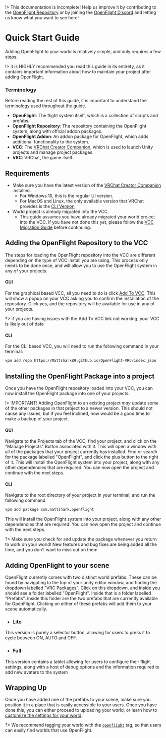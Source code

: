!> This documentation is incomplete! Help us improve it by contributing to the [OpenFlight Repository](https://github.com/Mattshark89/OpenFlight-VRC/tree/main/docs) or by joining the [OpenFlight Discord](https://discord.gg/XrJsUfwqkf) and letting us know what you want to see here!

# Quick Start Guide
Adding OpenFlight to your world is relatively simple, and only requires a few steps.

!> It is HIGHLY recommended you read this guide in its entirety, as it contains important information about how to maintain your project after adding OpenFlight.

### Terminology
Before reading the rest of this guide, it is important to understand the terminology used throughout the guide.
- **OpenFlight**: The flight system itself, which is a collection of scripts and prefabs.
- **OpenFlight Repository**: The repository containing the OpenFlight system, along with official addon packages.
- **OpenFlight Addon**: An addon package for OpenFlight, which adds additional functionality to the system.
- **VCC**: The [VRChat Creator Companion](https://vcc.docs.vrchat.com/), which is used to launch Unity projects and manage project packages.
- **VRC**: VRChat, the game itself.

## Requirements
- Make sure you have the latest version of the [VRChat Creator Companion](https://vcc.docs.vrchat.com/) installed.
  - For Windows 10, this is the regular UI version.
  - For MacOS and Linux, the only available version that VRChat provides is the [CLI Version](https://vcc.docs.vrchat.com/vpm/cli)
- World project is already migrated into the VCC.
  - This guide assumes you have already migrated your world project into the VCC. If you have not done this yet, please follow the [VCC Migration Guide](https://vcc.docs.vrchat.com/vpm/migrating) before continuing.

## Adding the OpenFlight Repository to the VCC
The steps for loading the OpenFlight repository into the VCC are different depending on the type of VCC install you are using. This process only needs to be done once, and will allow you to use the OpenFlight system in any of your projects.
<!-- tabs:start -->
#### **GUI**
For the graphical based VCC, all you need to do is click [Add To VCC](vcc://vpm/addRepo?url=https%3A%2F%2FMattshark89.github.io%2FOpenFlight-VRC%2Findex.json). This will show a popup on your VCC asking you to confirm the installation of the repository. Click yes, and the repository will be available for use in any of your projects.

?> If you are having issues with the Add To VCC link not working, your VCC is likely out of date
#### **CLI**
For the CLI based VCC, you will need to run the following command in your terminal:
```bash
vpm add repo https://Mattshark89.github.io/OpenFlight-VRC/index.json
```
<!-- tabs:end -->

## Installing the OpenFlight Package into a project
Once you have the OpenFlight repository loaded into your VCC, you can now install the OpenFlight package into one of your projects.  

!> IMPORTANT! Adding OpenFlight to an existing project *may* update some of the other packages in that project to a newer version. This should not cause any issues, but if you feel inclined, now would be a good time to make a backup of your project.
<!-- tabs:start -->
#### **GUI**
Navigate to the Projects tab of the VCC, find your project, and click on the "Manage Projects" Button associated with it. This will open a window with all of the packages that your project currently has installed. Find or search for the package labelled "OpenFlight", and click the plus button to the right of it. This will install the OpenFlight system into your project, along with any other dependencies that are required. You can now open the project and continue with the next steps.

#### **CLI**
Navigate to the root directory of your project in your terminal, and run the following command:
```bash
vpm add package com.mattshark.openflight
```
This will install the OpenFlight system into your project, along with any other dependencies that are required. You can now open the project and continue with the next steps.
<!-- tabs:end -->

?> Make sure you check for and update the package whenever you return to work on your world! New features and bug fixes are being added all the time, and you don't want to miss out on them

## Adding OpenFlight to your scene
OpenFlight currently comes with two distinct world prefabs. These can be found by navigating to the top of your unity editor window, and finding the dropdown labelled "VRC Packages". Click on this dropdown, and inside you should see a folder labelled "OpenFlight". Inside that is a folder labelled "Prefabs". Inside this folder are the two prefabs that are currently available for OpenFlight. Clicking on either of these prefabs will add them to your scene automatically.

- ### Lite
This version is purely a selector button, allowing for users to press it to cycle between ON, AUTO and OFF.

- ### Full
This version contains a tablet allowing for users to configure their flight settings, along with a host of debug options and the information required to add new avatars to the system

## Wrapping Up
Once you have added one of the prefabs to your scene, make sure you position it in a place that is easily accessible to your users. Once you have done this, you can either proceed to uploading your world, or learn how to [customize the settings for your world](CUSTOMIZATION.md).

?> We recommend tagging your world with the [`openflight`](https://vrchat.com/home/search/openflight) tag, so that users can easily find worlds that use OpenFlight.
